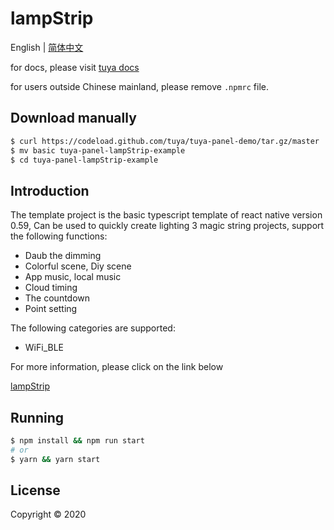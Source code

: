 # lampStrip

English | [简体中文](./README-zh_CN.md)

for docs, please visit [tuya docs](https://docs.tuya.com)

for users outside Chinese mainland, please remove `.npmrc` file.

## Download manually

```bash
$ curl https://codeload.github.com/tuya/tuya-panel-demo/tar.gz/master | tar -xz --strip=2 tuya-panel-demo-master/examples/lampStrip
$ mv basic tuya-panel-lampStrip-example
$ cd tuya-panel-lampStrip-example
```

## Introduction

The template project is the basic typescript template of react native version 0.59, Can be used to quickly create lighting 3 magic string projects, support the following functions:

- Daub the dimming
- Colorful scene, Diy scene
- App music, local music
- Cloud timing
- The countdown
- Point setting

The following categories are supported:

- WiFi_BLE

For more information, please click on the link below

[lampStrip](https://solution.tuya.com/panelDetail/146001)

## Running

```bash
$ npm install && npm run start
# or
$ yarn && yarn start
```

## License

Copyright © 2020
